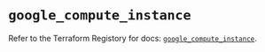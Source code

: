 # `google_compute_instance`

Refer to the Terraform Registory for docs: [`google_compute_instance`](https://registry.terraform.io/providers/hashicorp/google-beta/4.68.0/docs/resources/google_compute_instance).
